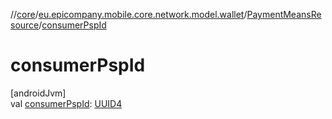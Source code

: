 //[core](../../../index.md)/[eu.epicompany.mobile.core.network.model.wallet](../index.md)/[PaymentMeansResource](index.md)/[consumerPspId](consumer-psp-id.md)

# consumerPspId

[androidJvm]\
val [consumerPspId](consumer-psp-id.md): [UUID4](../../eu.epicompany.mobile.core.datatypes/index.md#545543244%2FClasslikes%2F-1060529556)
